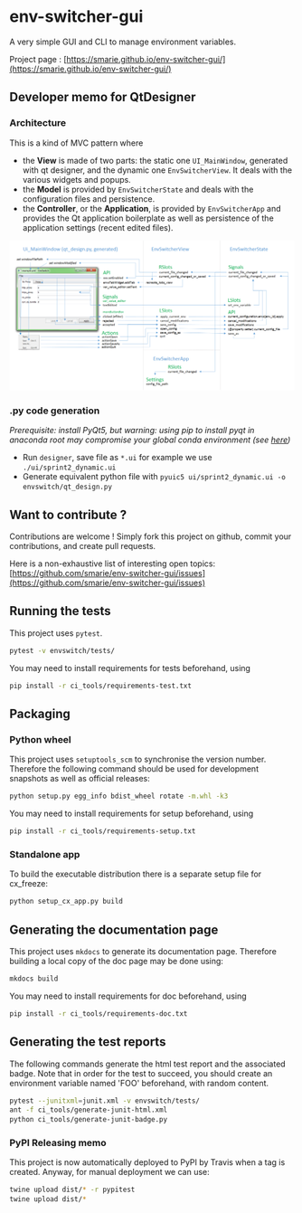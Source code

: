 # env-switcher-gui

A very simple GUI and CLI to manage environment variables.


Project page : [https://smarie.github.io/env-switcher-gui/](https://smarie.github.io/env-switcher-gui/)

## Developer memo for QtDesigner 

### Architecture 
 
This is a kind of MVC pattern where 

* the **View** is made of two parts: the static one `UI_MainWindow`, generated with qt designer, and the dynamic one `EnvSwitcherView`. It deals with the various widgets and popups.
* the **Model** is provided by `EnvSwitcherState` and deals with the configuration files and persistence.
* the **Controller**, or the **Application**, is provided by `EnvSwitcherApp` and provides the Qt application boilerplate as well as persistence of the application settings (recent edited files).
 
![EnvswitchDesign](docs/DesignOverview.png) 
 
### .py code generation

*Prerequisite: install PyQt5, but warning: using pip to install pyqt in anaconda root may compromise your global conda environment (see [here](https://github.com/ContinuumIO/anaconda-issues/issues/1970))*
* Run `designer`, save file as `*.ui` for example we use `./ui/sprint2_dynamic.ui`
* Generate equivalent python file with `pyuic5 ui/sprint2_dynamic.ui -o envswitch/qt_design.py`


## Want to contribute ?

Contributions are welcome ! Simply fork this project on github, commit your contributions, and create pull requests.

Here is a non-exhaustive list of interesting open topics: [https://github.com/smarie/env-switcher-gui/issues](https://github.com/smarie/env-switcher-gui/issues)


## Running the tests

This project uses `pytest`. 

```bash
pytest -v envswitch/tests/
```

You may need to install requirements for tests beforehand, using 

```bash
pip install -r ci_tools/requirements-test.txt
```

## Packaging

### Python wheel

This project uses `setuptools_scm` to synchronise the version number. Therefore the following command should be used for development snapshots as well as official releases: 

```bash
python setup.py egg_info bdist_wheel rotate -m.whl -k3
```

You may need to install requirements for setup beforehand, using 

```bash
pip install -r ci_tools/requirements-setup.txt
```

### Standalone app

To build the executable distribution there is a separate setup file for cx_freeze:

```bash
python setup_cx_app.py build
```



## Generating the documentation page

This project uses `mkdocs` to generate its documentation page. Therefore building a local copy of the doc page may be done using:

```bash
mkdocs build
```

You may need to install requirements for doc beforehand, using 

```bash
pip install -r ci_tools/requirements-doc.txt
```

## Generating the test reports

The following commands generate the html test report and the associated badge. 
Note that in order for the test to succeed, you should create an environment variable named 'FOO' beforehand, with random content.

```bash
pytest --junitxml=junit.xml -v envswitch/tests/
ant -f ci_tools/generate-junit-html.xml
python ci_tools/generate-junit-badge.py
```

### PyPI Releasing memo

This project is now automatically deployed to PyPI by Travis when a tag is created. Anyway, for manual deployment we can use:

```bash
twine upload dist/* -r pypitest
twine upload dist/*
```
